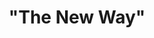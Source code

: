 ---
layout: winner
submission_id: "SPM-0004"
title: "\"The New Way\""
first_name: "CJ"
last_name: "Lampman"
company_name: "p3"
school_name: ""
creative_team_members: |-
  - p3
name: "p3"
category: "self-promotion"
winning_level: "Gold"
website: ""
---